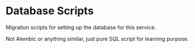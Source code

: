 # Database Scripts

Migration scripts for setting up the database for this service.

Not Alembic or anything similar, just pure SQL script for learning purpose.